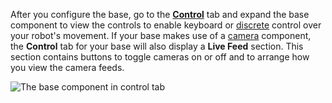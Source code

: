 After you configure the base, go to the [**Control**](/manage/fleet/robots/#control) tab and expand the base component to view the controls to enable keyboard or [discrete](https://docs.viam.com/try-viam/try-viam-tutorial/#discrete-movement-control) control over your robot's movement.
If your base makes use of a [camera](/components/camera/) component, the **Control** tab for your base will also display a **Live Feed** section.
This section contains buttons to toggle cameras on or off and to arrange how you view the camera feeds.

![The base component in control tab](/components/base/base-control-tab.png)
